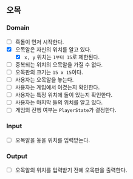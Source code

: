 ## 오목

### Domain
- [ ] 흑돌이 먼저 시작한다.
- [x] 오목알은 자신의 위치를 알고 있다.
  - [x] `x, y` 위치는 `1부터 15`로 제한된다.
- [ ] 중복되는 위치의 오목알을 가질 수 없다.
- [ ] 오목판의 크기는 `15 x 15`이다.
- [ ] 사용자는 오목알을 놓는다.
- [ ] 사용자는 게임에서 이겼는지 확인한다.
- [ ] 사용자는 특정 위치에 돌이 있는지 확인한다.
- [ ] 사용자는 마지막 돌의 위치를 알고 있다.
- [ ] 게임의 진행 여부는 `PlayerState`가 결정한다.

### Input
- [ ] 오목알을 놓을 위치를 입력받는다.

### Output
- [ ] 오목알의 위치를 입력받기 전에 오목판을 출력한다.
